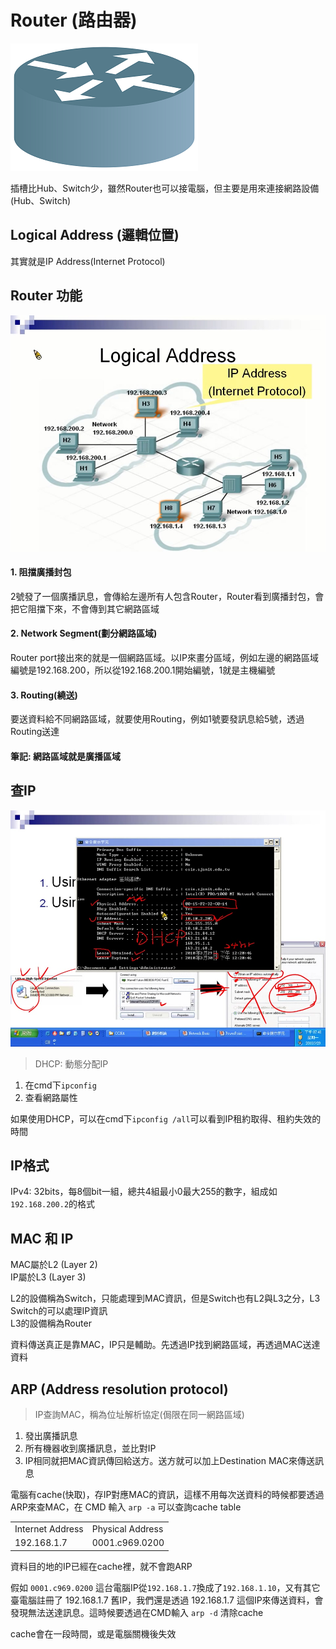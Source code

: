 # Router (路由器)
![router icon](./img/routericon.png)

插槽比Hub、Switch少，雖然Router也可以接電腦，但主要是用來連接網路設備(Hub、Switch)
## Logical Address (邏輯位置)
其實就是IP Address(Internet Protocol)

## Router 功能
![router function](./img/routerfunction.jpg)
#### 1. 阻擋廣播封包
2號發了一個廣播訊息，會傳給左邊所有人包含Router，Router看到廣播封包，會把它阻擋下來，不會傳到其它網路區域
#### 2. Network Segment(劃分網路區域)
Router port接出來的就是一個網路區域。以IP來畫分區域，例如左邊的網路區域編號是192.168.200，所以從192.168.200.1開始編號，1就是主機編號
#### 3. Routing(繞送)
要送資料給不同網路區域，就要使用Routing，例如1號要發訊息給5號，透過Routing送達
#### 筆記: 網路區域就是廣播區域

## 查IP
![IP](./img/ip.jpg)
> DHCP: 動態分配IP
1. 在cmd下`ipconfig`
2. 查看網路屬性

如果使用DHCP，可以在cmd下`ipconfig /all`可以看到IP租約取得、租約失效的時間

## IP格式
IPv4: 32bits，每8個bit一組，總共4組最小0最大255的數字，組成如`192.168.200.2`的格式

## MAC 和 IP
MAC屬於L2 (Layer 2)<br />
IP屬於L3 (Layer 3)

L2的設備稱為Switch，只能處理到MAC資訊，但是Switch也有L2與L3之分，L3 Switch的可以處理IP資訊<br />
L3的設備稱為Router

資料傳送真正是靠MAC，IP只是輔助。先透過IP找到網路區域，再透過MAC送達資料

## ARP (Address resolution protocol)
> IP查詢MAC，稱為位址解析協定(侷限在同一網路區域)
1. 發出廣播訊息
2. 所有機器收到廣播訊息，並比對IP
3. IP相同就把MAC資訊傳回給送方。送方就可以加上Destination MAC來傳送訊息

電腦有cache(快取)，存IP對應MAC的資訊，這樣不用每次送資料的時候都要透過ARP來查MAC，在 CMD 輸入 `arp -a` 可以查詢cache table
<table>
  <tr>
    <td>Internet Address</td>
    <td>Physical Address</td>
  </tr>
  <tr>
    <td>192.168.1.7</td>
    <td>0001.c969.0200</td>
  </tr>
</table>
資料目的地的IP已經在cache裡，就不會跑ARP<br />

假如 `0001.c969.0200` 這台電腦IP從`192.168.1.7`換成了`192.168.1.10`，又有其它臺電腦註冊了 192.168.1.7 舊IP，我們還是透過 192.168.1.7 這個IP來傳送資料，會發現無法送達訊息。這時候要透過在CMD輸入 `arp -d` 清除cache

cache會在一段時間，或是電腦關機後失效